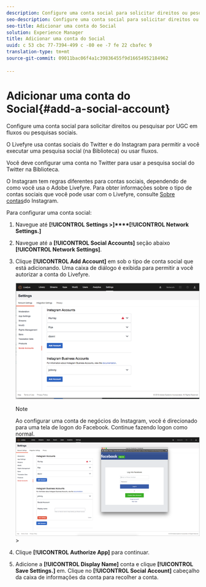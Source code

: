 ```yaml
---
description: Configure uma conta social para solicitar direitos ou pesquisar por UGC em fluxos ou pesquisas sociais.
seo-description: Configure uma conta social para solicitar direitos ou pesquisar por UGC em fluxos ou pesquisas sociais.
seo-title: Adicionar uma conta do Social
solution: Experience Manager
title: Adicionar uma conta do Social
uuid: c 53 cbc 77-7394-499 c -80 ee -7 fe 22 cbafec 9
translation-type: tm+mt
source-git-commit: 09011bac06f4a1c39836455f9d16654952184962

---
```



# Adicionar uma conta do Social{#add-a-social-account}

Configure uma conta social para solicitar direitos ou pesquisar por UGC em fluxos ou pesquisas sociais.

O Livefyre usa contas sociais do Twitter e do Instagram para permitir a você executar uma pesquisa social (na Biblioteca) ou usar fluxos.

Você deve configurar uma conta no Twitter para usar a pesquisa social do Twitter na Biblioteca.

O Instagram tem regras diferentes para contas sociais, dependendo de como você usa o Adobe Livefyre. Para obter informações sobre o tipo de contas sociais que você pode usar com o Livefyre, consulte [Sobre contas](/help/using/c-users-creating-accounts-with-studio-access/t-configure-social-accout-instagram/c-about-instagram-accounts.md#c_about_instagram_accounts)do Instagram.

Para configurar uma conta social:

1. Navegue até **[!UICONTROL Settings >]****[!UICONTROL Network Settings.]**
1. Navegue até a **[!UICONTROL Social Accounts]** seção abaixo **[!UICONTROL Network Settings]**.
1. Clique **[!UICONTROL Add Account]** em sob o tipo de conta social que está adicionando. Uma caixa de diálogo é exibida para permitir a você autorizar a conta do Livefyre.

   ![](assets/i_settings_social_insta.png)

   >[!NOTE]
   >
   >Ao configurar uma conta de negócios do Instagram, você é direcionado para uma tela de logon do Facebook. Continue fazendo logon como normal. ![](assets/i_insta_biz_facebook_dialog.png) &gt;

1. Clique **[!UICONTROL Authorize App]** para continuar.
1. Adicione a **[!UICONTROL Display Name]** conta e clique **[!UICONTROL Save Settings.]** em. Clique no **[!UICONTROL Social Account]** cabeçalho da caixa de informações da conta para recolher a conta.
